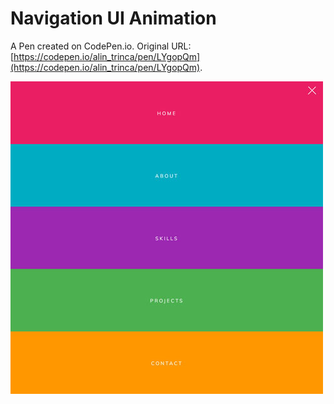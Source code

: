 # Navigation UI Animation

A Pen created on CodePen.io. Original URL: [https://codepen.io/alin_trinca/pen/LYgopQm](https://codepen.io/alin_trinca/pen/LYgopQm).

![Navigation UI Animation Screenshot](navigation-ui-animation.jpg)

